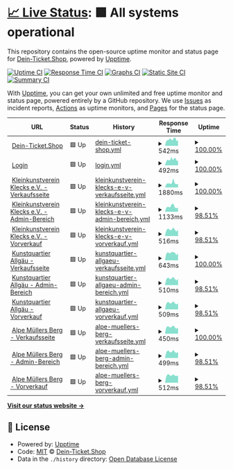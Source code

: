 # [📈 Live Status](https://Dein-Ticket-Shop.github.io/status): <!--live status--> **🟩 All systems operational**

This repository contains the open-source uptime monitor and status page for [Dein-Ticket.Shop](https://dein-ticket.shop), powered by [Upptime](https://github.com/upptime/upptime).

[![Uptime CI](https://github.com/Dein-Ticket-Shop/status/workflows/Uptime%20CI/badge.svg)](https://github.com/Dein-Ticket-Shop/status/actions?query=workflow%3A%22Uptime+CI%22)
[![Response Time CI](https://github.com/Dein-Ticket-Shop/status/workflows/Response%20Time%20CI/badge.svg)](https://github.com/Dein-Ticket-Shop/status/actions?query=workflow%3A%22Response+Time+CI%22)
[![Graphs CI](https://github.com/Dein-Ticket-Shop/status/workflows/Graphs%20CI/badge.svg)](https://github.com/Dein-Ticket-Shop/status/actions?query=workflow%3A%22Graphs+CI%22)
[![Static Site CI](https://github.com/Dein-Ticket-Shop/status/workflows/Static%20Site%20CI/badge.svg)](https://github.com/Dein-Ticket-Shop/status/actions?query=workflow%3A%22Static+Site+CI%22)
[![Summary CI](https://github.com/Dein-Ticket-Shop/status/workflows/Summary%20CI/badge.svg)](https://github.com/Dein-Ticket-Shop/status/actions?query=workflow%3A%22Summary+CI%22)

With [Upptime](https://upptime.js.org), you can get your own unlimited and free uptime monitor and status page, powered entirely by a GitHub repository. We use [Issues](https://github.com/Dein-Ticket-Shop/status/issues) as incident reports, [Actions](https://github.com/Dein-Ticket-Shop/status/actions) as uptime monitors, and [Pages](https://Dein-Ticket-Shop.github.io/status) for the status page.

<!--start: status pages-->
<!-- This summary is generated by Upptime (https://github.com/upptime/upptime) -->
<!-- Do not edit this manually, your changes will be overwritten -->
<!-- prettier-ignore -->
| URL | Status | History | Response Time | Uptime |
| --- | ------ | ------- | ------------- | ------ |
| <img alt="" src="https://icons.duckduckgo.com/ip3/dein-ticket.shop.ico" height="13"> [Dein-Ticket.Shop](https://dein-ticket.shop) | 🟩 Up | [dein-ticket-shop.yml](https://github.com/Dein-Ticket-Shop/status/commits/HEAD/history/dein-ticket-shop.yml) | <details><summary><img alt="Response time graph" src="./graphs/dein-ticket-shop/response-time-week.png" height="20"> 542ms</summary><br><a href="https://Dein-Ticket-Shop.github.io/status/history/dein-ticket-shop"><img alt="Response time 542" src="https://img.shields.io/endpoint?url=https%3A%2F%2Fraw.githubusercontent.com%2FDein-Ticket-Shop%2Fstatus%2FHEAD%2Fapi%2Fdein-ticket-shop%2Fresponse-time.json"></a><br><a href="https://Dein-Ticket-Shop.github.io/status/history/dein-ticket-shop"><img alt="24-hour response time 384" src="https://img.shields.io/endpoint?url=https%3A%2F%2Fraw.githubusercontent.com%2FDein-Ticket-Shop%2Fstatus%2FHEAD%2Fapi%2Fdein-ticket-shop%2Fresponse-time-day.json"></a><br><a href="https://Dein-Ticket-Shop.github.io/status/history/dein-ticket-shop"><img alt="7-day response time 542" src="https://img.shields.io/endpoint?url=https%3A%2F%2Fraw.githubusercontent.com%2FDein-Ticket-Shop%2Fstatus%2FHEAD%2Fapi%2Fdein-ticket-shop%2Fresponse-time-week.json"></a><br><a href="https://Dein-Ticket-Shop.github.io/status/history/dein-ticket-shop"><img alt="30-day response time 542" src="https://img.shields.io/endpoint?url=https%3A%2F%2Fraw.githubusercontent.com%2FDein-Ticket-Shop%2Fstatus%2FHEAD%2Fapi%2Fdein-ticket-shop%2Fresponse-time-month.json"></a><br><a href="https://Dein-Ticket-Shop.github.io/status/history/dein-ticket-shop"><img alt="1-year response time 542" src="https://img.shields.io/endpoint?url=https%3A%2F%2Fraw.githubusercontent.com%2FDein-Ticket-Shop%2Fstatus%2FHEAD%2Fapi%2Fdein-ticket-shop%2Fresponse-time-year.json"></a></details> | <details><summary><a href="https://Dein-Ticket-Shop.github.io/status/history/dein-ticket-shop">100.00%</a></summary><a href="https://Dein-Ticket-Shop.github.io/status/history/dein-ticket-shop"><img alt="All-time uptime 100.00%" src="https://img.shields.io/endpoint?url=https%3A%2F%2Fraw.githubusercontent.com%2FDein-Ticket-Shop%2Fstatus%2FHEAD%2Fapi%2Fdein-ticket-shop%2Fuptime.json"></a><br><a href="https://Dein-Ticket-Shop.github.io/status/history/dein-ticket-shop"><img alt="24-hour uptime 100.00%" src="https://img.shields.io/endpoint?url=https%3A%2F%2Fraw.githubusercontent.com%2FDein-Ticket-Shop%2Fstatus%2FHEAD%2Fapi%2Fdein-ticket-shop%2Fuptime-day.json"></a><br><a href="https://Dein-Ticket-Shop.github.io/status/history/dein-ticket-shop"><img alt="7-day uptime 100.00%" src="https://img.shields.io/endpoint?url=https%3A%2F%2Fraw.githubusercontent.com%2FDein-Ticket-Shop%2Fstatus%2FHEAD%2Fapi%2Fdein-ticket-shop%2Fuptime-week.json"></a><br><a href="https://Dein-Ticket-Shop.github.io/status/history/dein-ticket-shop"><img alt="30-day uptime 100.00%" src="https://img.shields.io/endpoint?url=https%3A%2F%2Fraw.githubusercontent.com%2FDein-Ticket-Shop%2Fstatus%2FHEAD%2Fapi%2Fdein-ticket-shop%2Fuptime-month.json"></a><br><a href="https://Dein-Ticket-Shop.github.io/status/history/dein-ticket-shop"><img alt="1-year uptime 100.00%" src="https://img.shields.io/endpoint?url=https%3A%2F%2Fraw.githubusercontent.com%2FDein-Ticket-Shop%2Fstatus%2FHEAD%2Fapi%2Fdein-ticket-shop%2Fuptime-year.json"></a></details>
| <img alt="" src="https://icons.duckduckgo.com/ip3/login.dein-ticket.shop.ico" height="13"> [Login](https://login.dein-ticket.shop) | 🟩 Up | [login.yml](https://github.com/Dein-Ticket-Shop/status/commits/HEAD/history/login.yml) | <details><summary><img alt="Response time graph" src="./graphs/login/response-time-week.png" height="20"> 492ms</summary><br><a href="https://Dein-Ticket-Shop.github.io/status/history/login"><img alt="Response time 492" src="https://img.shields.io/endpoint?url=https%3A%2F%2Fraw.githubusercontent.com%2FDein-Ticket-Shop%2Fstatus%2FHEAD%2Fapi%2Flogin%2Fresponse-time.json"></a><br><a href="https://Dein-Ticket-Shop.github.io/status/history/login"><img alt="24-hour response time 334" src="https://img.shields.io/endpoint?url=https%3A%2F%2Fraw.githubusercontent.com%2FDein-Ticket-Shop%2Fstatus%2FHEAD%2Fapi%2Flogin%2Fresponse-time-day.json"></a><br><a href="https://Dein-Ticket-Shop.github.io/status/history/login"><img alt="7-day response time 492" src="https://img.shields.io/endpoint?url=https%3A%2F%2Fraw.githubusercontent.com%2FDein-Ticket-Shop%2Fstatus%2FHEAD%2Fapi%2Flogin%2Fresponse-time-week.json"></a><br><a href="https://Dein-Ticket-Shop.github.io/status/history/login"><img alt="30-day response time 492" src="https://img.shields.io/endpoint?url=https%3A%2F%2Fraw.githubusercontent.com%2FDein-Ticket-Shop%2Fstatus%2FHEAD%2Fapi%2Flogin%2Fresponse-time-month.json"></a><br><a href="https://Dein-Ticket-Shop.github.io/status/history/login"><img alt="1-year response time 492" src="https://img.shields.io/endpoint?url=https%3A%2F%2Fraw.githubusercontent.com%2FDein-Ticket-Shop%2Fstatus%2FHEAD%2Fapi%2Flogin%2Fresponse-time-year.json"></a></details> | <details><summary><a href="https://Dein-Ticket-Shop.github.io/status/history/login">100.00%</a></summary><a href="https://Dein-Ticket-Shop.github.io/status/history/login"><img alt="All-time uptime 100.00%" src="https://img.shields.io/endpoint?url=https%3A%2F%2Fraw.githubusercontent.com%2FDein-Ticket-Shop%2Fstatus%2FHEAD%2Fapi%2Flogin%2Fuptime.json"></a><br><a href="https://Dein-Ticket-Shop.github.io/status/history/login"><img alt="24-hour uptime 100.00%" src="https://img.shields.io/endpoint?url=https%3A%2F%2Fraw.githubusercontent.com%2FDein-Ticket-Shop%2Fstatus%2FHEAD%2Fapi%2Flogin%2Fuptime-day.json"></a><br><a href="https://Dein-Ticket-Shop.github.io/status/history/login"><img alt="7-day uptime 100.00%" src="https://img.shields.io/endpoint?url=https%3A%2F%2Fraw.githubusercontent.com%2FDein-Ticket-Shop%2Fstatus%2FHEAD%2Fapi%2Flogin%2Fuptime-week.json"></a><br><a href="https://Dein-Ticket-Shop.github.io/status/history/login"><img alt="30-day uptime 100.00%" src="https://img.shields.io/endpoint?url=https%3A%2F%2Fraw.githubusercontent.com%2FDein-Ticket-Shop%2Fstatus%2FHEAD%2Fapi%2Flogin%2Fuptime-month.json"></a><br><a href="https://Dein-Ticket-Shop.github.io/status/history/login"><img alt="1-year uptime 100.00%" src="https://img.shields.io/endpoint?url=https%3A%2F%2Fraw.githubusercontent.com%2FDein-Ticket-Shop%2Fstatus%2FHEAD%2Fapi%2Flogin%2Fuptime-year.json"></a></details>
| <img alt="" src="https://icons.duckduckgo.com/ip3/klecks.dein-ticket.shop.ico" height="13"> [Kleinkunstverein Klecks e.V. - Verkaufsseite](https://klecks.dein-ticket.shop) | 🟩 Up | [kleinkunstverein-klecks-e-v-verkaufsseite.yml](https://github.com/Dein-Ticket-Shop/status/commits/HEAD/history/kleinkunstverein-klecks-e-v-verkaufsseite.yml) | <details><summary><img alt="Response time graph" src="./graphs/kleinkunstverein-klecks-e-v-verkaufsseite/response-time-week.png" height="20"> 1880ms</summary><br><a href="https://Dein-Ticket-Shop.github.io/status/history/kleinkunstverein-klecks-e-v-verkaufsseite"><img alt="Response time 1880" src="https://img.shields.io/endpoint?url=https%3A%2F%2Fraw.githubusercontent.com%2FDein-Ticket-Shop%2Fstatus%2FHEAD%2Fapi%2Fkleinkunstverein-klecks-e-v-verkaufsseite%2Fresponse-time.json"></a><br><a href="https://Dein-Ticket-Shop.github.io/status/history/kleinkunstverein-klecks-e-v-verkaufsseite"><img alt="24-hour response time 1296" src="https://img.shields.io/endpoint?url=https%3A%2F%2Fraw.githubusercontent.com%2FDein-Ticket-Shop%2Fstatus%2FHEAD%2Fapi%2Fkleinkunstverein-klecks-e-v-verkaufsseite%2Fresponse-time-day.json"></a><br><a href="https://Dein-Ticket-Shop.github.io/status/history/kleinkunstverein-klecks-e-v-verkaufsseite"><img alt="7-day response time 1880" src="https://img.shields.io/endpoint?url=https%3A%2F%2Fraw.githubusercontent.com%2FDein-Ticket-Shop%2Fstatus%2FHEAD%2Fapi%2Fkleinkunstverein-klecks-e-v-verkaufsseite%2Fresponse-time-week.json"></a><br><a href="https://Dein-Ticket-Shop.github.io/status/history/kleinkunstverein-klecks-e-v-verkaufsseite"><img alt="30-day response time 1880" src="https://img.shields.io/endpoint?url=https%3A%2F%2Fraw.githubusercontent.com%2FDein-Ticket-Shop%2Fstatus%2FHEAD%2Fapi%2Fkleinkunstverein-klecks-e-v-verkaufsseite%2Fresponse-time-month.json"></a><br><a href="https://Dein-Ticket-Shop.github.io/status/history/kleinkunstverein-klecks-e-v-verkaufsseite"><img alt="1-year response time 1880" src="https://img.shields.io/endpoint?url=https%3A%2F%2Fraw.githubusercontent.com%2FDein-Ticket-Shop%2Fstatus%2FHEAD%2Fapi%2Fkleinkunstverein-klecks-e-v-verkaufsseite%2Fresponse-time-year.json"></a></details> | <details><summary><a href="https://Dein-Ticket-Shop.github.io/status/history/kleinkunstverein-klecks-e-v-verkaufsseite">100.00%</a></summary><a href="https://Dein-Ticket-Shop.github.io/status/history/kleinkunstverein-klecks-e-v-verkaufsseite"><img alt="All-time uptime 100.00%" src="https://img.shields.io/endpoint?url=https%3A%2F%2Fraw.githubusercontent.com%2FDein-Ticket-Shop%2Fstatus%2FHEAD%2Fapi%2Fkleinkunstverein-klecks-e-v-verkaufsseite%2Fuptime.json"></a><br><a href="https://Dein-Ticket-Shop.github.io/status/history/kleinkunstverein-klecks-e-v-verkaufsseite"><img alt="24-hour uptime 100.00%" src="https://img.shields.io/endpoint?url=https%3A%2F%2Fraw.githubusercontent.com%2FDein-Ticket-Shop%2Fstatus%2FHEAD%2Fapi%2Fkleinkunstverein-klecks-e-v-verkaufsseite%2Fuptime-day.json"></a><br><a href="https://Dein-Ticket-Shop.github.io/status/history/kleinkunstverein-klecks-e-v-verkaufsseite"><img alt="7-day uptime 100.00%" src="https://img.shields.io/endpoint?url=https%3A%2F%2Fraw.githubusercontent.com%2FDein-Ticket-Shop%2Fstatus%2FHEAD%2Fapi%2Fkleinkunstverein-klecks-e-v-verkaufsseite%2Fuptime-week.json"></a><br><a href="https://Dein-Ticket-Shop.github.io/status/history/kleinkunstverein-klecks-e-v-verkaufsseite"><img alt="30-day uptime 100.00%" src="https://img.shields.io/endpoint?url=https%3A%2F%2Fraw.githubusercontent.com%2FDein-Ticket-Shop%2Fstatus%2FHEAD%2Fapi%2Fkleinkunstverein-klecks-e-v-verkaufsseite%2Fuptime-month.json"></a><br><a href="https://Dein-Ticket-Shop.github.io/status/history/kleinkunstverein-klecks-e-v-verkaufsseite"><img alt="1-year uptime 100.00%" src="https://img.shields.io/endpoint?url=https%3A%2F%2Fraw.githubusercontent.com%2FDein-Ticket-Shop%2Fstatus%2FHEAD%2Fapi%2Fkleinkunstverein-klecks-e-v-verkaufsseite%2Fuptime-year.json"></a></details>
| <img alt="" src="https://icons.duckduckgo.com/ip3/klecks.admin.dein-ticket.shop.ico" height="13"> [Kleinkunstverein Klecks e.V. - Admin-Bereich](https://klecks.admin.dein-ticket.shop) | 🟩 Up | [kleinkunstverein-klecks-e-v-admin-bereich.yml](https://github.com/Dein-Ticket-Shop/status/commits/HEAD/history/kleinkunstverein-klecks-e-v-admin-bereich.yml) | <details><summary><img alt="Response time graph" src="./graphs/kleinkunstverein-klecks-e-v-admin-bereich/response-time-week.png" height="20"> 1133ms</summary><br><a href="https://Dein-Ticket-Shop.github.io/status/history/kleinkunstverein-klecks-e-v-admin-bereich"><img alt="Response time 1133" src="https://img.shields.io/endpoint?url=https%3A%2F%2Fraw.githubusercontent.com%2FDein-Ticket-Shop%2Fstatus%2FHEAD%2Fapi%2Fkleinkunstverein-klecks-e-v-admin-bereich%2Fresponse-time.json"></a><br><a href="https://Dein-Ticket-Shop.github.io/status/history/kleinkunstverein-klecks-e-v-admin-bereich"><img alt="24-hour response time 1833" src="https://img.shields.io/endpoint?url=https%3A%2F%2Fraw.githubusercontent.com%2FDein-Ticket-Shop%2Fstatus%2FHEAD%2Fapi%2Fkleinkunstverein-klecks-e-v-admin-bereich%2Fresponse-time-day.json"></a><br><a href="https://Dein-Ticket-Shop.github.io/status/history/kleinkunstverein-klecks-e-v-admin-bereich"><img alt="7-day response time 1133" src="https://img.shields.io/endpoint?url=https%3A%2F%2Fraw.githubusercontent.com%2FDein-Ticket-Shop%2Fstatus%2FHEAD%2Fapi%2Fkleinkunstverein-klecks-e-v-admin-bereich%2Fresponse-time-week.json"></a><br><a href="https://Dein-Ticket-Shop.github.io/status/history/kleinkunstverein-klecks-e-v-admin-bereich"><img alt="30-day response time 1133" src="https://img.shields.io/endpoint?url=https%3A%2F%2Fraw.githubusercontent.com%2FDein-Ticket-Shop%2Fstatus%2FHEAD%2Fapi%2Fkleinkunstverein-klecks-e-v-admin-bereich%2Fresponse-time-month.json"></a><br><a href="https://Dein-Ticket-Shop.github.io/status/history/kleinkunstverein-klecks-e-v-admin-bereich"><img alt="1-year response time 1133" src="https://img.shields.io/endpoint?url=https%3A%2F%2Fraw.githubusercontent.com%2FDein-Ticket-Shop%2Fstatus%2FHEAD%2Fapi%2Fkleinkunstverein-klecks-e-v-admin-bereich%2Fresponse-time-year.json"></a></details> | <details><summary><a href="https://Dein-Ticket-Shop.github.io/status/history/kleinkunstverein-klecks-e-v-admin-bereich">98.51%</a></summary><a href="https://Dein-Ticket-Shop.github.io/status/history/kleinkunstverein-klecks-e-v-admin-bereich"><img alt="All-time uptime 98.51%" src="https://img.shields.io/endpoint?url=https%3A%2F%2Fraw.githubusercontent.com%2FDein-Ticket-Shop%2Fstatus%2FHEAD%2Fapi%2Fkleinkunstverein-klecks-e-v-admin-bereich%2Fuptime.json"></a><br><a href="https://Dein-Ticket-Shop.github.io/status/history/kleinkunstverein-klecks-e-v-admin-bereich"><img alt="24-hour uptime 90.50%" src="https://img.shields.io/endpoint?url=https%3A%2F%2Fraw.githubusercontent.com%2FDein-Ticket-Shop%2Fstatus%2FHEAD%2Fapi%2Fkleinkunstverein-klecks-e-v-admin-bereich%2Fuptime-day.json"></a><br><a href="https://Dein-Ticket-Shop.github.io/status/history/kleinkunstverein-klecks-e-v-admin-bereich"><img alt="7-day uptime 98.51%" src="https://img.shields.io/endpoint?url=https%3A%2F%2Fraw.githubusercontent.com%2FDein-Ticket-Shop%2Fstatus%2FHEAD%2Fapi%2Fkleinkunstverein-klecks-e-v-admin-bereich%2Fuptime-week.json"></a><br><a href="https://Dein-Ticket-Shop.github.io/status/history/kleinkunstverein-klecks-e-v-admin-bereich"><img alt="30-day uptime 98.51%" src="https://img.shields.io/endpoint?url=https%3A%2F%2Fraw.githubusercontent.com%2FDein-Ticket-Shop%2Fstatus%2FHEAD%2Fapi%2Fkleinkunstverein-klecks-e-v-admin-bereich%2Fuptime-month.json"></a><br><a href="https://Dein-Ticket-Shop.github.io/status/history/kleinkunstverein-klecks-e-v-admin-bereich"><img alt="1-year uptime 98.51%" src="https://img.shields.io/endpoint?url=https%3A%2F%2Fraw.githubusercontent.com%2FDein-Ticket-Shop%2Fstatus%2FHEAD%2Fapi%2Fkleinkunstverein-klecks-e-v-admin-bereich%2Fuptime-year.json"></a></details>
| <img alt="" src="https://icons.duckduckgo.com/ip3/klecks.vvk.dein-ticket.shop.ico" height="13"> [Kleinkunstverein Klecks e.V. - Vorverkauf](https://klecks.vvk.dein-ticket.shop) | 🟩 Up | [kleinkunstverein-klecks-e-v-vorverkauf.yml](https://github.com/Dein-Ticket-Shop/status/commits/HEAD/history/kleinkunstverein-klecks-e-v-vorverkauf.yml) | <details><summary><img alt="Response time graph" src="./graphs/kleinkunstverein-klecks-e-v-vorverkauf/response-time-week.png" height="20"> 516ms</summary><br><a href="https://Dein-Ticket-Shop.github.io/status/history/kleinkunstverein-klecks-e-v-vorverkauf"><img alt="Response time 516" src="https://img.shields.io/endpoint?url=https%3A%2F%2Fraw.githubusercontent.com%2FDein-Ticket-Shop%2Fstatus%2FHEAD%2Fapi%2Fkleinkunstverein-klecks-e-v-vorverkauf%2Fresponse-time.json"></a><br><a href="https://Dein-Ticket-Shop.github.io/status/history/kleinkunstverein-klecks-e-v-vorverkauf"><img alt="24-hour response time 409" src="https://img.shields.io/endpoint?url=https%3A%2F%2Fraw.githubusercontent.com%2FDein-Ticket-Shop%2Fstatus%2FHEAD%2Fapi%2Fkleinkunstverein-klecks-e-v-vorverkauf%2Fresponse-time-day.json"></a><br><a href="https://Dein-Ticket-Shop.github.io/status/history/kleinkunstverein-klecks-e-v-vorverkauf"><img alt="7-day response time 516" src="https://img.shields.io/endpoint?url=https%3A%2F%2Fraw.githubusercontent.com%2FDein-Ticket-Shop%2Fstatus%2FHEAD%2Fapi%2Fkleinkunstverein-klecks-e-v-vorverkauf%2Fresponse-time-week.json"></a><br><a href="https://Dein-Ticket-Shop.github.io/status/history/kleinkunstverein-klecks-e-v-vorverkauf"><img alt="30-day response time 516" src="https://img.shields.io/endpoint?url=https%3A%2F%2Fraw.githubusercontent.com%2FDein-Ticket-Shop%2Fstatus%2FHEAD%2Fapi%2Fkleinkunstverein-klecks-e-v-vorverkauf%2Fresponse-time-month.json"></a><br><a href="https://Dein-Ticket-Shop.github.io/status/history/kleinkunstverein-klecks-e-v-vorverkauf"><img alt="1-year response time 516" src="https://img.shields.io/endpoint?url=https%3A%2F%2Fraw.githubusercontent.com%2FDein-Ticket-Shop%2Fstatus%2FHEAD%2Fapi%2Fkleinkunstverein-klecks-e-v-vorverkauf%2Fresponse-time-year.json"></a></details> | <details><summary><a href="https://Dein-Ticket-Shop.github.io/status/history/kleinkunstverein-klecks-e-v-vorverkauf">98.51%</a></summary><a href="https://Dein-Ticket-Shop.github.io/status/history/kleinkunstverein-klecks-e-v-vorverkauf"><img alt="All-time uptime 98.51%" src="https://img.shields.io/endpoint?url=https%3A%2F%2Fraw.githubusercontent.com%2FDein-Ticket-Shop%2Fstatus%2FHEAD%2Fapi%2Fkleinkunstverein-klecks-e-v-vorverkauf%2Fuptime.json"></a><br><a href="https://Dein-Ticket-Shop.github.io/status/history/kleinkunstverein-klecks-e-v-vorverkauf"><img alt="24-hour uptime 90.50%" src="https://img.shields.io/endpoint?url=https%3A%2F%2Fraw.githubusercontent.com%2FDein-Ticket-Shop%2Fstatus%2FHEAD%2Fapi%2Fkleinkunstverein-klecks-e-v-vorverkauf%2Fuptime-day.json"></a><br><a href="https://Dein-Ticket-Shop.github.io/status/history/kleinkunstverein-klecks-e-v-vorverkauf"><img alt="7-day uptime 98.51%" src="https://img.shields.io/endpoint?url=https%3A%2F%2Fraw.githubusercontent.com%2FDein-Ticket-Shop%2Fstatus%2FHEAD%2Fapi%2Fkleinkunstverein-klecks-e-v-vorverkauf%2Fuptime-week.json"></a><br><a href="https://Dein-Ticket-Shop.github.io/status/history/kleinkunstverein-klecks-e-v-vorverkauf"><img alt="30-day uptime 98.51%" src="https://img.shields.io/endpoint?url=https%3A%2F%2Fraw.githubusercontent.com%2FDein-Ticket-Shop%2Fstatus%2FHEAD%2Fapi%2Fkleinkunstverein-klecks-e-v-vorverkauf%2Fuptime-month.json"></a><br><a href="https://Dein-Ticket-Shop.github.io/status/history/kleinkunstverein-klecks-e-v-vorverkauf"><img alt="1-year uptime 98.51%" src="https://img.shields.io/endpoint?url=https%3A%2F%2Fraw.githubusercontent.com%2FDein-Ticket-Shop%2Fstatus%2FHEAD%2Fapi%2Fkleinkunstverein-klecks-e-v-vorverkauf%2Fuptime-year.json"></a></details>
| <img alt="" src="https://icons.duckduckgo.com/ip3/kqa.dein-ticket.shop.ico" height="13"> [Kunstquartier Allgäu - Verkaufsseite](https://kqa.dein-ticket.shop) | 🟩 Up | [kunstquartier-allgaeu-verkaufsseite.yml](https://github.com/Dein-Ticket-Shop/status/commits/HEAD/history/kunstquartier-allgaeu-verkaufsseite.yml) | <details><summary><img alt="Response time graph" src="./graphs/kunstquartier-allgaeu-verkaufsseite/response-time-week.png" height="20"> 643ms</summary><br><a href="https://Dein-Ticket-Shop.github.io/status/history/kunstquartier-allgaeu-verkaufsseite"><img alt="Response time 643" src="https://img.shields.io/endpoint?url=https%3A%2F%2Fraw.githubusercontent.com%2FDein-Ticket-Shop%2Fstatus%2FHEAD%2Fapi%2Fkunstquartier-allgaeu-verkaufsseite%2Fresponse-time.json"></a><br><a href="https://Dein-Ticket-Shop.github.io/status/history/kunstquartier-allgaeu-verkaufsseite"><img alt="24-hour response time 470" src="https://img.shields.io/endpoint?url=https%3A%2F%2Fraw.githubusercontent.com%2FDein-Ticket-Shop%2Fstatus%2FHEAD%2Fapi%2Fkunstquartier-allgaeu-verkaufsseite%2Fresponse-time-day.json"></a><br><a href="https://Dein-Ticket-Shop.github.io/status/history/kunstquartier-allgaeu-verkaufsseite"><img alt="7-day response time 643" src="https://img.shields.io/endpoint?url=https%3A%2F%2Fraw.githubusercontent.com%2FDein-Ticket-Shop%2Fstatus%2FHEAD%2Fapi%2Fkunstquartier-allgaeu-verkaufsseite%2Fresponse-time-week.json"></a><br><a href="https://Dein-Ticket-Shop.github.io/status/history/kunstquartier-allgaeu-verkaufsseite"><img alt="30-day response time 643" src="https://img.shields.io/endpoint?url=https%3A%2F%2Fraw.githubusercontent.com%2FDein-Ticket-Shop%2Fstatus%2FHEAD%2Fapi%2Fkunstquartier-allgaeu-verkaufsseite%2Fresponse-time-month.json"></a><br><a href="https://Dein-Ticket-Shop.github.io/status/history/kunstquartier-allgaeu-verkaufsseite"><img alt="1-year response time 643" src="https://img.shields.io/endpoint?url=https%3A%2F%2Fraw.githubusercontent.com%2FDein-Ticket-Shop%2Fstatus%2FHEAD%2Fapi%2Fkunstquartier-allgaeu-verkaufsseite%2Fresponse-time-year.json"></a></details> | <details><summary><a href="https://Dein-Ticket-Shop.github.io/status/history/kunstquartier-allgaeu-verkaufsseite">100.00%</a></summary><a href="https://Dein-Ticket-Shop.github.io/status/history/kunstquartier-allgaeu-verkaufsseite"><img alt="All-time uptime 100.00%" src="https://img.shields.io/endpoint?url=https%3A%2F%2Fraw.githubusercontent.com%2FDein-Ticket-Shop%2Fstatus%2FHEAD%2Fapi%2Fkunstquartier-allgaeu-verkaufsseite%2Fuptime.json"></a><br><a href="https://Dein-Ticket-Shop.github.io/status/history/kunstquartier-allgaeu-verkaufsseite"><img alt="24-hour uptime 100.00%" src="https://img.shields.io/endpoint?url=https%3A%2F%2Fraw.githubusercontent.com%2FDein-Ticket-Shop%2Fstatus%2FHEAD%2Fapi%2Fkunstquartier-allgaeu-verkaufsseite%2Fuptime-day.json"></a><br><a href="https://Dein-Ticket-Shop.github.io/status/history/kunstquartier-allgaeu-verkaufsseite"><img alt="7-day uptime 100.00%" src="https://img.shields.io/endpoint?url=https%3A%2F%2Fraw.githubusercontent.com%2FDein-Ticket-Shop%2Fstatus%2FHEAD%2Fapi%2Fkunstquartier-allgaeu-verkaufsseite%2Fuptime-week.json"></a><br><a href="https://Dein-Ticket-Shop.github.io/status/history/kunstquartier-allgaeu-verkaufsseite"><img alt="30-day uptime 100.00%" src="https://img.shields.io/endpoint?url=https%3A%2F%2Fraw.githubusercontent.com%2FDein-Ticket-Shop%2Fstatus%2FHEAD%2Fapi%2Fkunstquartier-allgaeu-verkaufsseite%2Fuptime-month.json"></a><br><a href="https://Dein-Ticket-Shop.github.io/status/history/kunstquartier-allgaeu-verkaufsseite"><img alt="1-year uptime 100.00%" src="https://img.shields.io/endpoint?url=https%3A%2F%2Fraw.githubusercontent.com%2FDein-Ticket-Shop%2Fstatus%2FHEAD%2Fapi%2Fkunstquartier-allgaeu-verkaufsseite%2Fuptime-year.json"></a></details>
| <img alt="" src="https://icons.duckduckgo.com/ip3/kqa.admin.dein-ticket.shop.ico" height="13"> [Kunstquartier Allgäu - Admin-Bereich](https://kqa.admin.dein-ticket.shop) | 🟩 Up | [kunstquartier-allgaeu-admin-bereich.yml](https://github.com/Dein-Ticket-Shop/status/commits/HEAD/history/kunstquartier-allgaeu-admin-bereich.yml) | <details><summary><img alt="Response time graph" src="./graphs/kunstquartier-allgaeu-admin-bereich/response-time-week.png" height="20"> 510ms</summary><br><a href="https://Dein-Ticket-Shop.github.io/status/history/kunstquartier-allgaeu-admin-bereich"><img alt="Response time 510" src="https://img.shields.io/endpoint?url=https%3A%2F%2Fraw.githubusercontent.com%2FDein-Ticket-Shop%2Fstatus%2FHEAD%2Fapi%2Fkunstquartier-allgaeu-admin-bereich%2Fresponse-time.json"></a><br><a href="https://Dein-Ticket-Shop.github.io/status/history/kunstquartier-allgaeu-admin-bereich"><img alt="24-hour response time 397" src="https://img.shields.io/endpoint?url=https%3A%2F%2Fraw.githubusercontent.com%2FDein-Ticket-Shop%2Fstatus%2FHEAD%2Fapi%2Fkunstquartier-allgaeu-admin-bereich%2Fresponse-time-day.json"></a><br><a href="https://Dein-Ticket-Shop.github.io/status/history/kunstquartier-allgaeu-admin-bereich"><img alt="7-day response time 510" src="https://img.shields.io/endpoint?url=https%3A%2F%2Fraw.githubusercontent.com%2FDein-Ticket-Shop%2Fstatus%2FHEAD%2Fapi%2Fkunstquartier-allgaeu-admin-bereich%2Fresponse-time-week.json"></a><br><a href="https://Dein-Ticket-Shop.github.io/status/history/kunstquartier-allgaeu-admin-bereich"><img alt="30-day response time 510" src="https://img.shields.io/endpoint?url=https%3A%2F%2Fraw.githubusercontent.com%2FDein-Ticket-Shop%2Fstatus%2FHEAD%2Fapi%2Fkunstquartier-allgaeu-admin-bereich%2Fresponse-time-month.json"></a><br><a href="https://Dein-Ticket-Shop.github.io/status/history/kunstquartier-allgaeu-admin-bereich"><img alt="1-year response time 510" src="https://img.shields.io/endpoint?url=https%3A%2F%2Fraw.githubusercontent.com%2FDein-Ticket-Shop%2Fstatus%2FHEAD%2Fapi%2Fkunstquartier-allgaeu-admin-bereich%2Fresponse-time-year.json"></a></details> | <details><summary><a href="https://Dein-Ticket-Shop.github.io/status/history/kunstquartier-allgaeu-admin-bereich">98.51%</a></summary><a href="https://Dein-Ticket-Shop.github.io/status/history/kunstquartier-allgaeu-admin-bereich"><img alt="All-time uptime 98.51%" src="https://img.shields.io/endpoint?url=https%3A%2F%2Fraw.githubusercontent.com%2FDein-Ticket-Shop%2Fstatus%2FHEAD%2Fapi%2Fkunstquartier-allgaeu-admin-bereich%2Fuptime.json"></a><br><a href="https://Dein-Ticket-Shop.github.io/status/history/kunstquartier-allgaeu-admin-bereich"><img alt="24-hour uptime 90.50%" src="https://img.shields.io/endpoint?url=https%3A%2F%2Fraw.githubusercontent.com%2FDein-Ticket-Shop%2Fstatus%2FHEAD%2Fapi%2Fkunstquartier-allgaeu-admin-bereich%2Fuptime-day.json"></a><br><a href="https://Dein-Ticket-Shop.github.io/status/history/kunstquartier-allgaeu-admin-bereich"><img alt="7-day uptime 98.51%" src="https://img.shields.io/endpoint?url=https%3A%2F%2Fraw.githubusercontent.com%2FDein-Ticket-Shop%2Fstatus%2FHEAD%2Fapi%2Fkunstquartier-allgaeu-admin-bereich%2Fuptime-week.json"></a><br><a href="https://Dein-Ticket-Shop.github.io/status/history/kunstquartier-allgaeu-admin-bereich"><img alt="30-day uptime 98.51%" src="https://img.shields.io/endpoint?url=https%3A%2F%2Fraw.githubusercontent.com%2FDein-Ticket-Shop%2Fstatus%2FHEAD%2Fapi%2Fkunstquartier-allgaeu-admin-bereich%2Fuptime-month.json"></a><br><a href="https://Dein-Ticket-Shop.github.io/status/history/kunstquartier-allgaeu-admin-bereich"><img alt="1-year uptime 98.51%" src="https://img.shields.io/endpoint?url=https%3A%2F%2Fraw.githubusercontent.com%2FDein-Ticket-Shop%2Fstatus%2FHEAD%2Fapi%2Fkunstquartier-allgaeu-admin-bereich%2Fuptime-year.json"></a></details>
| <img alt="" src="https://icons.duckduckgo.com/ip3/kqa.vvk.dein-ticket.shop.ico" height="13"> [Kunstquartier Allgäu - Vorverkauf](https://kqa.vvk.dein-ticket.shop) | 🟩 Up | [kunstquartier-allgaeu-vorverkauf.yml](https://github.com/Dein-Ticket-Shop/status/commits/HEAD/history/kunstquartier-allgaeu-vorverkauf.yml) | <details><summary><img alt="Response time graph" src="./graphs/kunstquartier-allgaeu-vorverkauf/response-time-week.png" height="20"> 509ms</summary><br><a href="https://Dein-Ticket-Shop.github.io/status/history/kunstquartier-allgaeu-vorverkauf"><img alt="Response time 509" src="https://img.shields.io/endpoint?url=https%3A%2F%2Fraw.githubusercontent.com%2FDein-Ticket-Shop%2Fstatus%2FHEAD%2Fapi%2Fkunstquartier-allgaeu-vorverkauf%2Fresponse-time.json"></a><br><a href="https://Dein-Ticket-Shop.github.io/status/history/kunstquartier-allgaeu-vorverkauf"><img alt="24-hour response time 400" src="https://img.shields.io/endpoint?url=https%3A%2F%2Fraw.githubusercontent.com%2FDein-Ticket-Shop%2Fstatus%2FHEAD%2Fapi%2Fkunstquartier-allgaeu-vorverkauf%2Fresponse-time-day.json"></a><br><a href="https://Dein-Ticket-Shop.github.io/status/history/kunstquartier-allgaeu-vorverkauf"><img alt="7-day response time 509" src="https://img.shields.io/endpoint?url=https%3A%2F%2Fraw.githubusercontent.com%2FDein-Ticket-Shop%2Fstatus%2FHEAD%2Fapi%2Fkunstquartier-allgaeu-vorverkauf%2Fresponse-time-week.json"></a><br><a href="https://Dein-Ticket-Shop.github.io/status/history/kunstquartier-allgaeu-vorverkauf"><img alt="30-day response time 509" src="https://img.shields.io/endpoint?url=https%3A%2F%2Fraw.githubusercontent.com%2FDein-Ticket-Shop%2Fstatus%2FHEAD%2Fapi%2Fkunstquartier-allgaeu-vorverkauf%2Fresponse-time-month.json"></a><br><a href="https://Dein-Ticket-Shop.github.io/status/history/kunstquartier-allgaeu-vorverkauf"><img alt="1-year response time 509" src="https://img.shields.io/endpoint?url=https%3A%2F%2Fraw.githubusercontent.com%2FDein-Ticket-Shop%2Fstatus%2FHEAD%2Fapi%2Fkunstquartier-allgaeu-vorverkauf%2Fresponse-time-year.json"></a></details> | <details><summary><a href="https://Dein-Ticket-Shop.github.io/status/history/kunstquartier-allgaeu-vorverkauf">98.51%</a></summary><a href="https://Dein-Ticket-Shop.github.io/status/history/kunstquartier-allgaeu-vorverkauf"><img alt="All-time uptime 98.51%" src="https://img.shields.io/endpoint?url=https%3A%2F%2Fraw.githubusercontent.com%2FDein-Ticket-Shop%2Fstatus%2FHEAD%2Fapi%2Fkunstquartier-allgaeu-vorverkauf%2Fuptime.json"></a><br><a href="https://Dein-Ticket-Shop.github.io/status/history/kunstquartier-allgaeu-vorverkauf"><img alt="24-hour uptime 90.50%" src="https://img.shields.io/endpoint?url=https%3A%2F%2Fraw.githubusercontent.com%2FDein-Ticket-Shop%2Fstatus%2FHEAD%2Fapi%2Fkunstquartier-allgaeu-vorverkauf%2Fuptime-day.json"></a><br><a href="https://Dein-Ticket-Shop.github.io/status/history/kunstquartier-allgaeu-vorverkauf"><img alt="7-day uptime 98.51%" src="https://img.shields.io/endpoint?url=https%3A%2F%2Fraw.githubusercontent.com%2FDein-Ticket-Shop%2Fstatus%2FHEAD%2Fapi%2Fkunstquartier-allgaeu-vorverkauf%2Fuptime-week.json"></a><br><a href="https://Dein-Ticket-Shop.github.io/status/history/kunstquartier-allgaeu-vorverkauf"><img alt="30-day uptime 98.51%" src="https://img.shields.io/endpoint?url=https%3A%2F%2Fraw.githubusercontent.com%2FDein-Ticket-Shop%2Fstatus%2FHEAD%2Fapi%2Fkunstquartier-allgaeu-vorverkauf%2Fuptime-month.json"></a><br><a href="https://Dein-Ticket-Shop.github.io/status/history/kunstquartier-allgaeu-vorverkauf"><img alt="1-year uptime 98.51%" src="https://img.shields.io/endpoint?url=https%3A%2F%2Fraw.githubusercontent.com%2FDein-Ticket-Shop%2Fstatus%2FHEAD%2Fapi%2Fkunstquartier-allgaeu-vorverkauf%2Fuptime-year.json"></a></details>
| <img alt="" src="https://icons.duckduckgo.com/ip3/alpe-muellers-berg.dein-ticket.shop.ico" height="13"> [Alpe Müllers Berg - Verkaufsseite](https://alpe-muellers-berg.dein-ticket.shop) | 🟩 Up | [alpe-muellers-berg-verkaufsseite.yml](https://github.com/Dein-Ticket-Shop/status/commits/HEAD/history/alpe-muellers-berg-verkaufsseite.yml) | <details><summary><img alt="Response time graph" src="./graphs/alpe-muellers-berg-verkaufsseite/response-time-week.png" height="20"> 450ms</summary><br><a href="https://Dein-Ticket-Shop.github.io/status/history/alpe-muellers-berg-verkaufsseite"><img alt="Response time 450" src="https://img.shields.io/endpoint?url=https%3A%2F%2Fraw.githubusercontent.com%2FDein-Ticket-Shop%2Fstatus%2FHEAD%2Fapi%2Falpe-muellers-berg-verkaufsseite%2Fresponse-time.json"></a><br><a href="https://Dein-Ticket-Shop.github.io/status/history/alpe-muellers-berg-verkaufsseite"><img alt="24-hour response time 468" src="https://img.shields.io/endpoint?url=https%3A%2F%2Fraw.githubusercontent.com%2FDein-Ticket-Shop%2Fstatus%2FHEAD%2Fapi%2Falpe-muellers-berg-verkaufsseite%2Fresponse-time-day.json"></a><br><a href="https://Dein-Ticket-Shop.github.io/status/history/alpe-muellers-berg-verkaufsseite"><img alt="7-day response time 450" src="https://img.shields.io/endpoint?url=https%3A%2F%2Fraw.githubusercontent.com%2FDein-Ticket-Shop%2Fstatus%2FHEAD%2Fapi%2Falpe-muellers-berg-verkaufsseite%2Fresponse-time-week.json"></a><br><a href="https://Dein-Ticket-Shop.github.io/status/history/alpe-muellers-berg-verkaufsseite"><img alt="30-day response time 450" src="https://img.shields.io/endpoint?url=https%3A%2F%2Fraw.githubusercontent.com%2FDein-Ticket-Shop%2Fstatus%2FHEAD%2Fapi%2Falpe-muellers-berg-verkaufsseite%2Fresponse-time-month.json"></a><br><a href="https://Dein-Ticket-Shop.github.io/status/history/alpe-muellers-berg-verkaufsseite"><img alt="1-year response time 450" src="https://img.shields.io/endpoint?url=https%3A%2F%2Fraw.githubusercontent.com%2FDein-Ticket-Shop%2Fstatus%2FHEAD%2Fapi%2Falpe-muellers-berg-verkaufsseite%2Fresponse-time-year.json"></a></details> | <details><summary><a href="https://Dein-Ticket-Shop.github.io/status/history/alpe-muellers-berg-verkaufsseite">100.00%</a></summary><a href="https://Dein-Ticket-Shop.github.io/status/history/alpe-muellers-berg-verkaufsseite"><img alt="All-time uptime 100.00%" src="https://img.shields.io/endpoint?url=https%3A%2F%2Fraw.githubusercontent.com%2FDein-Ticket-Shop%2Fstatus%2FHEAD%2Fapi%2Falpe-muellers-berg-verkaufsseite%2Fuptime.json"></a><br><a href="https://Dein-Ticket-Shop.github.io/status/history/alpe-muellers-berg-verkaufsseite"><img alt="24-hour uptime 100.00%" src="https://img.shields.io/endpoint?url=https%3A%2F%2Fraw.githubusercontent.com%2FDein-Ticket-Shop%2Fstatus%2FHEAD%2Fapi%2Falpe-muellers-berg-verkaufsseite%2Fuptime-day.json"></a><br><a href="https://Dein-Ticket-Shop.github.io/status/history/alpe-muellers-berg-verkaufsseite"><img alt="7-day uptime 100.00%" src="https://img.shields.io/endpoint?url=https%3A%2F%2Fraw.githubusercontent.com%2FDein-Ticket-Shop%2Fstatus%2FHEAD%2Fapi%2Falpe-muellers-berg-verkaufsseite%2Fuptime-week.json"></a><br><a href="https://Dein-Ticket-Shop.github.io/status/history/alpe-muellers-berg-verkaufsseite"><img alt="30-day uptime 100.00%" src="https://img.shields.io/endpoint?url=https%3A%2F%2Fraw.githubusercontent.com%2FDein-Ticket-Shop%2Fstatus%2FHEAD%2Fapi%2Falpe-muellers-berg-verkaufsseite%2Fuptime-month.json"></a><br><a href="https://Dein-Ticket-Shop.github.io/status/history/alpe-muellers-berg-verkaufsseite"><img alt="1-year uptime 100.00%" src="https://img.shields.io/endpoint?url=https%3A%2F%2Fraw.githubusercontent.com%2FDein-Ticket-Shop%2Fstatus%2FHEAD%2Fapi%2Falpe-muellers-berg-verkaufsseite%2Fuptime-year.json"></a></details>
| <img alt="" src="https://icons.duckduckgo.com/ip3/alpe-muellers-berg.admin.dein-ticket.shop.ico" height="13"> [Alpe Müllers Berg - Admin-Bereich](https://alpe-muellers-berg.admin.dein-ticket.shop) | 🟩 Up | [alpe-muellers-berg-admin-bereich.yml](https://github.com/Dein-Ticket-Shop/status/commits/HEAD/history/alpe-muellers-berg-admin-bereich.yml) | <details><summary><img alt="Response time graph" src="./graphs/alpe-muellers-berg-admin-bereich/response-time-week.png" height="20"> 499ms</summary><br><a href="https://Dein-Ticket-Shop.github.io/status/history/alpe-muellers-berg-admin-bereich"><img alt="Response time 499" src="https://img.shields.io/endpoint?url=https%3A%2F%2Fraw.githubusercontent.com%2FDein-Ticket-Shop%2Fstatus%2FHEAD%2Fapi%2Falpe-muellers-berg-admin-bereich%2Fresponse-time.json"></a><br><a href="https://Dein-Ticket-Shop.github.io/status/history/alpe-muellers-berg-admin-bereich"><img alt="24-hour response time 394" src="https://img.shields.io/endpoint?url=https%3A%2F%2Fraw.githubusercontent.com%2FDein-Ticket-Shop%2Fstatus%2FHEAD%2Fapi%2Falpe-muellers-berg-admin-bereich%2Fresponse-time-day.json"></a><br><a href="https://Dein-Ticket-Shop.github.io/status/history/alpe-muellers-berg-admin-bereich"><img alt="7-day response time 499" src="https://img.shields.io/endpoint?url=https%3A%2F%2Fraw.githubusercontent.com%2FDein-Ticket-Shop%2Fstatus%2FHEAD%2Fapi%2Falpe-muellers-berg-admin-bereich%2Fresponse-time-week.json"></a><br><a href="https://Dein-Ticket-Shop.github.io/status/history/alpe-muellers-berg-admin-bereich"><img alt="30-day response time 499" src="https://img.shields.io/endpoint?url=https%3A%2F%2Fraw.githubusercontent.com%2FDein-Ticket-Shop%2Fstatus%2FHEAD%2Fapi%2Falpe-muellers-berg-admin-bereich%2Fresponse-time-month.json"></a><br><a href="https://Dein-Ticket-Shop.github.io/status/history/alpe-muellers-berg-admin-bereich"><img alt="1-year response time 499" src="https://img.shields.io/endpoint?url=https%3A%2F%2Fraw.githubusercontent.com%2FDein-Ticket-Shop%2Fstatus%2FHEAD%2Fapi%2Falpe-muellers-berg-admin-bereich%2Fresponse-time-year.json"></a></details> | <details><summary><a href="https://Dein-Ticket-Shop.github.io/status/history/alpe-muellers-berg-admin-bereich">98.51%</a></summary><a href="https://Dein-Ticket-Shop.github.io/status/history/alpe-muellers-berg-admin-bereich"><img alt="All-time uptime 98.51%" src="https://img.shields.io/endpoint?url=https%3A%2F%2Fraw.githubusercontent.com%2FDein-Ticket-Shop%2Fstatus%2FHEAD%2Fapi%2Falpe-muellers-berg-admin-bereich%2Fuptime.json"></a><br><a href="https://Dein-Ticket-Shop.github.io/status/history/alpe-muellers-berg-admin-bereich"><img alt="24-hour uptime 90.50%" src="https://img.shields.io/endpoint?url=https%3A%2F%2Fraw.githubusercontent.com%2FDein-Ticket-Shop%2Fstatus%2FHEAD%2Fapi%2Falpe-muellers-berg-admin-bereich%2Fuptime-day.json"></a><br><a href="https://Dein-Ticket-Shop.github.io/status/history/alpe-muellers-berg-admin-bereich"><img alt="7-day uptime 98.51%" src="https://img.shields.io/endpoint?url=https%3A%2F%2Fraw.githubusercontent.com%2FDein-Ticket-Shop%2Fstatus%2FHEAD%2Fapi%2Falpe-muellers-berg-admin-bereich%2Fuptime-week.json"></a><br><a href="https://Dein-Ticket-Shop.github.io/status/history/alpe-muellers-berg-admin-bereich"><img alt="30-day uptime 98.51%" src="https://img.shields.io/endpoint?url=https%3A%2F%2Fraw.githubusercontent.com%2FDein-Ticket-Shop%2Fstatus%2FHEAD%2Fapi%2Falpe-muellers-berg-admin-bereich%2Fuptime-month.json"></a><br><a href="https://Dein-Ticket-Shop.github.io/status/history/alpe-muellers-berg-admin-bereich"><img alt="1-year uptime 98.51%" src="https://img.shields.io/endpoint?url=https%3A%2F%2Fraw.githubusercontent.com%2FDein-Ticket-Shop%2Fstatus%2FHEAD%2Fapi%2Falpe-muellers-berg-admin-bereich%2Fuptime-year.json"></a></details>
| <img alt="" src="https://icons.duckduckgo.com/ip3/alpe-muellers-berg.vvk.dein-ticket.shop.ico" height="13"> [Alpe Müllers Berg - Vorverkauf](https://alpe-muellers-berg.vvk.dein-ticket.shop) | 🟩 Up | [alpe-muellers-berg-vorverkauf.yml](https://github.com/Dein-Ticket-Shop/status/commits/HEAD/history/alpe-muellers-berg-vorverkauf.yml) | <details><summary><img alt="Response time graph" src="./graphs/alpe-muellers-berg-vorverkauf/response-time-week.png" height="20"> 512ms</summary><br><a href="https://Dein-Ticket-Shop.github.io/status/history/alpe-muellers-berg-vorverkauf"><img alt="Response time 512" src="https://img.shields.io/endpoint?url=https%3A%2F%2Fraw.githubusercontent.com%2FDein-Ticket-Shop%2Fstatus%2FHEAD%2Fapi%2Falpe-muellers-berg-vorverkauf%2Fresponse-time.json"></a><br><a href="https://Dein-Ticket-Shop.github.io/status/history/alpe-muellers-berg-vorverkauf"><img alt="24-hour response time 394" src="https://img.shields.io/endpoint?url=https%3A%2F%2Fraw.githubusercontent.com%2FDein-Ticket-Shop%2Fstatus%2FHEAD%2Fapi%2Falpe-muellers-berg-vorverkauf%2Fresponse-time-day.json"></a><br><a href="https://Dein-Ticket-Shop.github.io/status/history/alpe-muellers-berg-vorverkauf"><img alt="7-day response time 512" src="https://img.shields.io/endpoint?url=https%3A%2F%2Fraw.githubusercontent.com%2FDein-Ticket-Shop%2Fstatus%2FHEAD%2Fapi%2Falpe-muellers-berg-vorverkauf%2Fresponse-time-week.json"></a><br><a href="https://Dein-Ticket-Shop.github.io/status/history/alpe-muellers-berg-vorverkauf"><img alt="30-day response time 512" src="https://img.shields.io/endpoint?url=https%3A%2F%2Fraw.githubusercontent.com%2FDein-Ticket-Shop%2Fstatus%2FHEAD%2Fapi%2Falpe-muellers-berg-vorverkauf%2Fresponse-time-month.json"></a><br><a href="https://Dein-Ticket-Shop.github.io/status/history/alpe-muellers-berg-vorverkauf"><img alt="1-year response time 512" src="https://img.shields.io/endpoint?url=https%3A%2F%2Fraw.githubusercontent.com%2FDein-Ticket-Shop%2Fstatus%2FHEAD%2Fapi%2Falpe-muellers-berg-vorverkauf%2Fresponse-time-year.json"></a></details> | <details><summary><a href="https://Dein-Ticket-Shop.github.io/status/history/alpe-muellers-berg-vorverkauf">98.51%</a></summary><a href="https://Dein-Ticket-Shop.github.io/status/history/alpe-muellers-berg-vorverkauf"><img alt="All-time uptime 98.51%" src="https://img.shields.io/endpoint?url=https%3A%2F%2Fraw.githubusercontent.com%2FDein-Ticket-Shop%2Fstatus%2FHEAD%2Fapi%2Falpe-muellers-berg-vorverkauf%2Fuptime.json"></a><br><a href="https://Dein-Ticket-Shop.github.io/status/history/alpe-muellers-berg-vorverkauf"><img alt="24-hour uptime 90.50%" src="https://img.shields.io/endpoint?url=https%3A%2F%2Fraw.githubusercontent.com%2FDein-Ticket-Shop%2Fstatus%2FHEAD%2Fapi%2Falpe-muellers-berg-vorverkauf%2Fuptime-day.json"></a><br><a href="https://Dein-Ticket-Shop.github.io/status/history/alpe-muellers-berg-vorverkauf"><img alt="7-day uptime 98.51%" src="https://img.shields.io/endpoint?url=https%3A%2F%2Fraw.githubusercontent.com%2FDein-Ticket-Shop%2Fstatus%2FHEAD%2Fapi%2Falpe-muellers-berg-vorverkauf%2Fuptime-week.json"></a><br><a href="https://Dein-Ticket-Shop.github.io/status/history/alpe-muellers-berg-vorverkauf"><img alt="30-day uptime 98.51%" src="https://img.shields.io/endpoint?url=https%3A%2F%2Fraw.githubusercontent.com%2FDein-Ticket-Shop%2Fstatus%2FHEAD%2Fapi%2Falpe-muellers-berg-vorverkauf%2Fuptime-month.json"></a><br><a href="https://Dein-Ticket-Shop.github.io/status/history/alpe-muellers-berg-vorverkauf"><img alt="1-year uptime 98.51%" src="https://img.shields.io/endpoint?url=https%3A%2F%2Fraw.githubusercontent.com%2FDein-Ticket-Shop%2Fstatus%2FHEAD%2Fapi%2Falpe-muellers-berg-vorverkauf%2Fuptime-year.json"></a></details>

<!--end: status pages-->

[**Visit our status website →**](https://Dein-Ticket-Shop.github.io/status)

## 📄 License

- Powered by: [Upptime](https://github.com/upptime/upptime)
- Code: [MIT](./LICENSE) © [Dein-Ticket.Shop](https://dein-ticket.shop)
- Data in the `./history` directory: [Open Database License](https://opendatacommons.org/licenses/odbl/1-0/)
